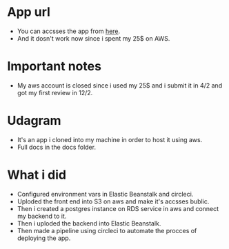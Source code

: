 # App url

- You can accsses the app from [here](http://udacityexbucket.s3-website-us-east-1.amazonaws.com).
- And it dosn't work now since i spent my 25$ on AWS.


# Important notes

- My aws account is closed since i used my 25$ and i submit it in 4/2 and got my first review in 12/2.


# Udagram

- It's an app i cloned into my machine in order to host it using aws.
- Full docs in the docs folder.


# What i did

- Configured environment vars in Elastic Beanstalk and circleci.
- Uploded the front end into S3 on aws and make it's accsses bublic.
- Then i created a postgres instance on RDS service in aws and connect my backend to it.
- Then i uploded the backend into Elastic Beanstalk.
- Then made a pipeline using circleci to automate the procces of deploying the app.



